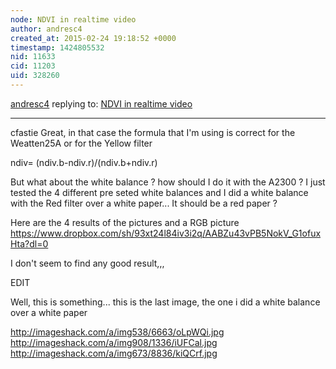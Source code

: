 ```yaml
---
node: NDVI in realtime video
author: andresc4
created_at: 2015-02-24 19:18:52 +0000
timestamp: 1424805532
nid: 11633
cid: 11203
uid: 328260
---
```




[andresc4](../profile/andresc4) replying to: [NDVI in realtime video](../notes/Andresc4/02-24-2015/ndvi-in-realtime-video)

----
cfastie Great, in that case the formula that I'm  using is correct for the Weatten25A or for the Yellow filter

ndiv= (ndiv.b-ndiv.r)/(ndiv.b+ndiv.r) 

But what about the white balance ? how should I do it with the A2300 ? I just tested the 4 different pre seted white balances and I did a white balance with the Red filter over a white paper... It should be a red paper ?

Here are the 4 results of the pictures and a RGB picture
https://www.dropbox.com/sh/93xt24l84iv3i2q/AABZu43vPB5NokV_G1ofuxHta?dl=0

I don't seem to find any good result,,, 

EDIT

Well, this is something... this is the last image, the one i did a white balance over a white paper

http://imageshack.com/a/img538/6663/oLpWQi.jpg
http://imageshack.com/a/img908/1336/iUFCal.jpg
http://imageshack.com/a/img673/8836/kiQCrf.jpg